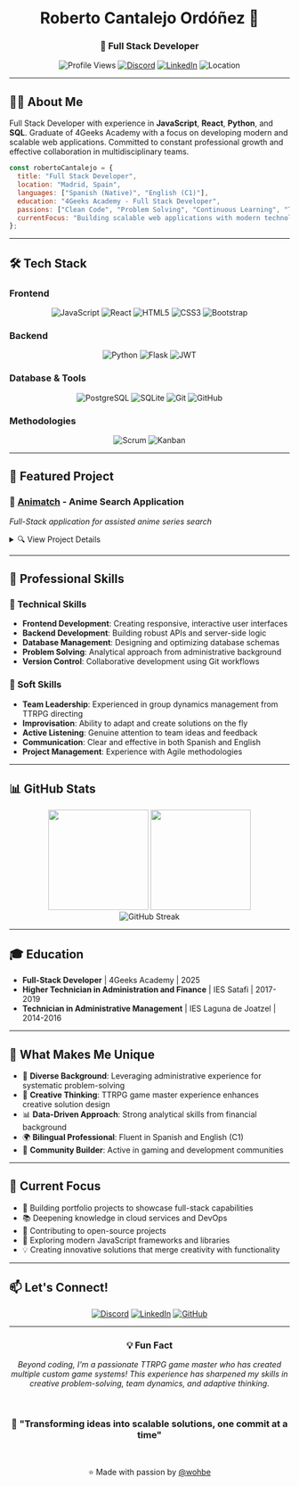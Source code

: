 <div align="center">
  
  # Roberto Cantalejo Ordóñez 👋
  
  ### 🚀 Full Stack Developer
  
  ![Profile Views](https://komarev.com/ghpvc/?username=wohbe&color=blue)
  [![Discord](https://img.shields.io/badge/Discord-%40wohbe-7289DA?style=flat&logo=discord&logoColor=white)](https://discord.com/)
  [![LinkedIn](https://img.shields.io/badge/LinkedIn-Roberto%20Cantalejo-0077B5?style=flat&logo=linkedin&logoColor=white)](https://linkedin.com/in/roberto-cantalejo)
  ![Location](https://img.shields.io/badge/📍-Madrid%2C%20Spain-green)
  
</div>

---

## 👨‍💻 About Me

Full Stack Developer with experience in **JavaScript**, **React**, **Python**, and **SQL**. Graduate of 4Geeks Academy with a focus on developing modern and scalable web applications. Committed to constant professional growth and effective collaboration in multidisciplinary teams.

```javascript
const robertoCantalejo = {
  title: "Full Stack Developer",
  location: "Madrid, Spain",
  languages: ["Spanish (Native)", "English (C1)"],
  education: "4Geeks Academy - Full Stack Developer",
  passions: ["Clean Code", "Problem Solving", "Continuous Learning", "TTRPG"],
  currentFocus: "Building scalable web applications with modern technologies"
};
```

---

## 🛠️ Tech Stack

### Frontend
<div align="center">
  
![JavaScript](https://img.shields.io/badge/JavaScript-F7DF1E?style=for-the-badge&logo=javascript&logoColor=black)
![React](https://img.shields.io/badge/React-20232A?style=for-the-badge&logo=react&logoColor=61DAFB)
![HTML5](https://img.shields.io/badge/HTML5-E34F26?style=for-the-badge&logo=html5&logoColor=white)
![CSS3](https://img.shields.io/badge/CSS3-1572B6?style=for-the-badge&logo=css3&logoColor=white)
![Bootstrap](https://img.shields.io/badge/Bootstrap-563D7C?style=for-the-badge&logo=bootstrap&logoColor=white)

</div>

### Backend
<div align="center">
  
![Python](https://img.shields.io/badge/Python-3776AB?style=for-the-badge&logo=python&logoColor=white)
![Flask](https://img.shields.io/badge/Flask-000000?style=for-the-badge&logo=flask&logoColor=white)
![JWT](https://img.shields.io/badge/JWT-000000?style=for-the-badge&logo=JSON%20web%20tokens&logoColor=white)

</div>

### Database & Tools
<div align="center">
  
![PostgreSQL](https://img.shields.io/badge/PostgreSQL-316192?style=for-the-badge&logo=postgresql&logoColor=white)
![SQLite](https://img.shields.io/badge/SQLite-07405E?style=for-the-badge&logo=sqlite&logoColor=white)
![Git](https://img.shields.io/badge/Git-F05032?style=for-the-badge&logo=git&logoColor=white)
![GitHub](https://img.shields.io/badge/GitHub-181717?style=for-the-badge&logo=github&logoColor=white)

</div>

### Methodologies
<div align="center">
  
![Scrum](https://img.shields.io/badge/Scrum-6DB33F?style=for-the-badge&logo=scrumalliance&logoColor=white)
![Kanban](https://img.shields.io/badge/Kanban-0052CC?style=for-the-badge&logo=trello&logoColor=white)

</div>

---

## 🚀 Featured Project

### 🎌 [Animatch](https://github.com/wohbe/Animatch) - Anime Search Application
*Full-Stack application for assisted anime series search*

<details>
<summary>🔍 View Project Details</summary>

#### Technologies Used:
- **Frontend**: React.js, JavaScript, HTML, CSS
- **Backend**: Python (Flask), RESTful API
- **Database**: PostgreSQL with SQLAlchemy
- **Authentication**: JWT (JSON Web Tokens)
- **State Management**: Context API

#### Key Features:
- ✅ RESTful API with custom endpoints
- ✅ Data models implementation with SQLAlchemy
- ✅ Interactive UI with functional components and hooks
- ✅ User authentication and authorization
- ✅ Protected routes and role-based access
- ✅ Version control with Git/GitHub
- ✅ Agile methodologies implementation

</details>

---

## 💼 Professional Skills

### 🎯 Technical Skills
- **Frontend Development**: Creating responsive, interactive user interfaces
- **Backend Development**: Building robust APIs and server-side logic
- **Database Management**: Designing and optimizing database schemas
- **Problem Solving**: Analytical approach from administrative background
- **Version Control**: Collaborative development using Git workflows

### 🤝 Soft Skills
- **Team Leadership**: Experienced in group dynamics management from TTRPG directing
- **Improvisation**: Ability to adapt and create solutions on the fly
- **Active Listening**: Genuine attention to team ideas and feedback
- **Communication**: Clear and effective in both Spanish and English
- **Project Management**: Experience with Agile methodologies

---

## 📊 GitHub Stats

<div align="center">
  <img height="180em" src="https://github-readme-stats.vercel.app/api?username=wohbe&show_icons=true&theme=radical&include_all_commits=true&count_private=true"/>
  <img height="180em" src="https://github-readme-stats.vercel.app/api/top-langs/?username=wohbe&layout=compact&langs_count=7&theme=radical"/>
</div>

<div align="center">
  <img src="https://github-readme-streak-stats.herokuapp.com/?user=wohbe&theme=radical" alt="GitHub Streak" />
</div>

---

## 🎓 Education

- **Full-Stack Developer** | 4Geeks Academy | 2025
- **Higher Technician in Administration and Finance** | IES Satafi | 2017-2019
- **Technician in Administrative Management** | IES Laguna de Joatzel | 2014-2016

---

## 🌟 What Makes Me Unique

- 🔄 **Diverse Background**: Leveraging administrative experience for systematic problem-solving
- 🎨 **Creative Thinking**: TTRPG game master experience enhances creative solution design
- 📊 **Data-Driven Approach**: Strong analytical skills from financial background
- 🌍 **Bilingual Professional**: Fluent in Spanish and English (C1)
- 🎲 **Community Builder**: Active in gaming and development communities

---

## 🎯 Current Focus

- 🔨 Building portfolio projects to showcase full-stack capabilities
- 📚 Deepening knowledge in cloud services and DevOps
- 🤝 Contributing to open-source projects
- 🚀 Exploring modern JavaScript frameworks and libraries
- 💡 Creating innovative solutions that merge creativity with functionality

---

## 📫 Let's Connect!

<div align="center">
  
[![Discord](https://img.shields.io/badge/Discord-%40wohbe-7289DA?style=for-the-badge&logo=discord&logoColor=white)](https://discord.com/)
[![LinkedIn](https://img.shields.io/badge/LinkedIn-Roberto%20Cantalejo-0077B5?style=for-the-badge&logo=linkedin&logoColor=white)](https://linkedin.com/in/roberto-cantalejo)
[![GitHub](https://img.shields.io/badge/GitHub-wohbe-181717?style=for-the-badge&logo=github)](https://github.com/wohbe)

</div>

---

<div align="center">
  
### 💡 Fun Fact
*Beyond coding, I'm a passionate TTRPG game master who has created multiple custom game systems! This experience has sharpened my skills in creative problem-solving, team dynamics, and adaptive thinking.*

<br>

### 🌟 "Transforming ideas into scalable solutions, one commit at a time"

<br>

⭐️ Made with passion by [@wohbe](https://github.com/wohbe)

</div>
